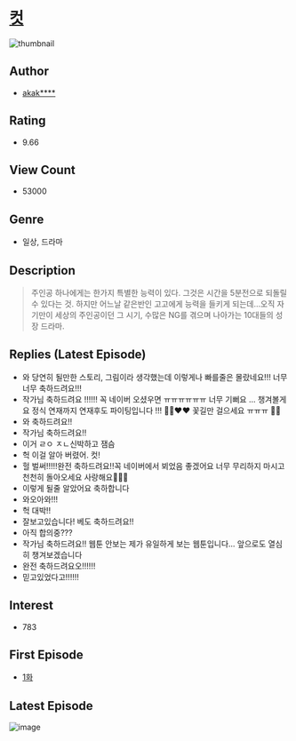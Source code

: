 # [컷](https://comic.naver.com/bestChallenge/list?titleId=758756)
![thumbnail](https://image-comic.pstatic.net/user_contents_data/challenge_comic/2020/11/01/96988/thumbnail_202x1646f0c739b_7052_443d_aeee_ca1d2d275676_00001261.JPEG)

## Author
- [akak****](https://comic.naver.com/artistTitle?id=96988)

## Rating
- 9.66

## View Count
- 53000

## Genre
- 일상, 드라마

## Description
> 주인공 하나에게는 한가지 특별한 능력이 있다. 그것은 시간을 5분전으로 되돌릴 수 있다는 것. 하지만 어느날 같은반인 고고에게 능력을 들키게 되는데...오직 자기만이 세상의 주인공이던 그 시기, 수많은 NG를 겪으며 나아가는 10대들의 성장 드라마. 

## Replies (Latest Episode)
- 와 당연히 될만한 스토리, 그림이라 생각했는데 이렇게나 빠를줄은 몰랐네요!!! 너무너무 축하드려요!!!
- 작가님 축하드려요 !!!!!! 꼭 네이버 오셨우면 ㅠㅠㅠㅠㅠㅠ 너무 기뻐요 ... 챙겨볼게요 정식 연재까지 연재후도 파이팅입니다 !!! 🥰🥰❤❤ 꽃길만 걸으세요 ㅠㅠㅠ 💐🌹
- 와 축하드려요!!
- 작가님 축하드려요!!
- 이거 ㄹㅇ ㅈㄴ신박하고 잼슴
- 헉 이걸 알아 버렸어. 컷!
- 헐 벌써!!!!!완전 축하드려요!!꼭 네이버에서 뵈었음 좋겠어요 너무 무리하지 마시고 천천히 돌아오세요 사랑해요💓💗💖
- 이렇게 될줄 알았어요 축하합니다
- 와오아와!!!
- 헉 대박!!
- 잘보고있습니다! 베도 축하드려요!!
- 아직 합의중???
- 작가님 축하드려요!! 웹툰 안보는 제가 유일하게 보는 웹툰입니다... 앞으로도 열심히 챙겨보겠습니다
- 완전 축하드려요오!!!!!!
- 믿고있었다고!!!!!!

## Interest
- 783

## First Episode
- [1화](https://comic.naver.com/bestChallenge/detail?titleId=758756&no=1)

## Latest Episode
![image](https://image-comic.pstatic.net/user_contents_data/challenge_comic/2020/12/07/96988/upload_3847025405071876451.jpeg)
